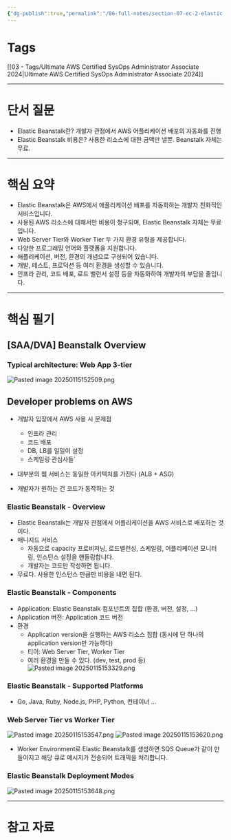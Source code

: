 ```yaml
---
{"dg-publish":true,"permalink":"/06-full-notes/section-07-ec-2-elastic-beanstlak-for-sys-ops/","dgPassFrontmatter":true,"noteIcon":""}
---
```


# Tags
[[03 - Tags/Ultimate AWS Certified SysOps Administrator Associate 2024\|Ultimate AWS Certified SysOps Administrator Associate 2024]]

---
# 단서 질문
- Elastic Beanstalk란?
    개발자 관점에서 AWS 어플리케이션 배포의 자동화를 진행
- Elastic Beanstalk 비용은?
    사용한 리소스에 대한 금액만 낼뿐. Beanstalk 자체는 무료.
---
# 핵심 요약
- Elastic Beanstalk은 AWS에서 애플리케이션 배포를 자동화하는 개발자 친화적인 서비스입니다.
- 사용된 AWS 리소스에 대해서만 비용이 청구되며, Elastic Beanstalk 자체는 무료입니다.
- Web Server Tier와 Worker Tier 두 가지 환경 유형을 제공합니다.
- 다양한 프로그래밍 언어와 플랫폼을 지원합니다.
- 애플리케이션, 버전, 환경의 개념으로 구성되어 있습니다.
- 개발, 테스트, 프로덕션 등 여러 환경을 생성할 수 있습니다.
- 인프라 관리, 코드 배포, 로드 밸런서 설정 등을 자동화하여 개발자의 부담을 줄입니다.
---
# 핵심 필기
## [SAA/DVA] Beanstalk Overview
### Typical architecture: Web App 3-tier
![Pasted image 20250115152509.png](/img/user/image/Pasted%20image%2020250115152509.png)
	
## Developer problems on AWS
- 개발자 입장에서 AWS 사용 시 문제점
	- 인프라 관리
	- 코드 배포
	- DB, LB를 일일이 설정
	- 스케일링 관심사들`

- 대부분의 웹 서비스는 동일한 아키텍처를 가진다 (ALB + ASG)
- 개발자가 원하는 건 코드가 동작하는 것
### Elastic Beanstalk - Overview
- Elastic Beanstalk는 개발자 관점에서 어플리케이션을 AWS 서비스로 배포하는 것이다.
- 매니지드 서비스
	- 자동으로 capacity 프로비저닝, 로드밸런싱, 스케일링, 어플리케이션 모니터링, 인스턴스 설정을 핸들링합니다.
	- 개발자는 코드만 작성하면 됩니다.
- 무료다. 사용한 인스턴스 만큼만 비용을 내면 된다.
### Elastic Beanstalk - Components
- Application: Elastic Beanstalk 컴포넌트의 집합 (환경, 버전, 설정, ...)
- Application 버전: Application 코드 버전
- 환경
	- Application version을 실행하는 AWS 리소스 집합 (동시에 단 하나의 application version만 가능하다)
	- 티어: Web Server Tier, Worker Tier
	- 여러 환경을 만들 수 있다. (dev, test, prod 등)
![Pasted image 20250115153329.png](/img/user/image/Pasted%20image%2020250115153329.png)
### Elastic Beanstalk - Supported Platforms
- Go, Java, Ruby, Node.js, PHP, Python, 컨테이너 ...
### Web Server Tier vs Worker Tier
![Pasted image 20250115153547.png](/img/user/image/Pasted%20image%2020250115153547.png)
![Pasted image 20250115153620.png](/img/user/image/Pasted%20image%2020250115153620.png)
- Worker Environment로 Elastic Beanstalk를 생성하면 SQS Queue가 같이 만들어지고 해당 큐로 메시지가 전송되어 트래픽을 처리합니다.
### Elastic Beanstalk Deployment Modes
![Pasted image 20250115153648.png](/img/user/image/Pasted%20image%2020250115153648.png)

---
# 참고 자료
